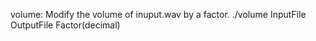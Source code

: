 volume: Modify the volume of inuput.wav by a factor.
	./volume InputFile OutputFile Factor(decimal)
